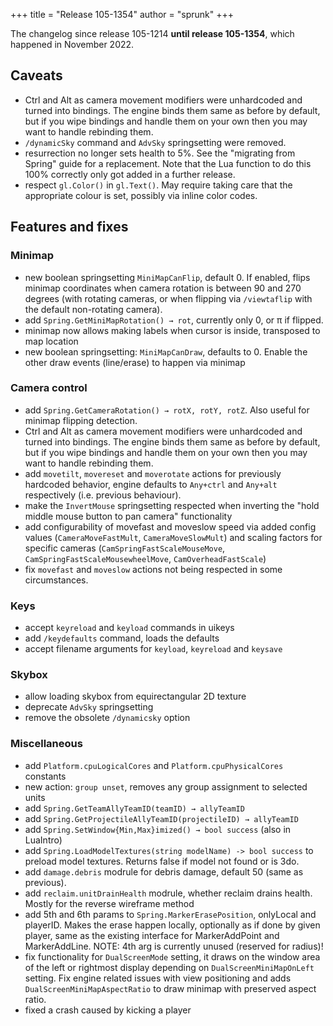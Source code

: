 +++
title = "Release 105-1354"
author = "sprunk"
+++

The changelog since release 105-1214 **until release 105-1354**, which happened in November 2022.

## Caveats
* Ctrl and Alt as camera movement modifiers were unhardcoded and turned into bindings. The engine binds them same as before by default, but if you wipe bindings and handle them on your own then you may want to handle rebinding them.
* `/dynamicSky` command and `AdvSky` springsetting were removed.
* resurrection no longer sets health to 5%. See the "migrating from Spring" guide for a replacement. Note that the Lua function to do this 100% correctly only got added in a further release.
* respect `gl.Color()` in `gl.Text()`. May require taking care that the appropriate colour is set, possibly via inline color codes.

## Features and fixes

### Minimap
* new boolean springsetting `MiniMapCanFlip`, default 0. If enabled, flips minimap coordinates when camera rotation is between 90 and 270 degrees (with rotating cameras, or when flipping via `/viewtaflip` with the default non-rotating camera).
* add `Spring.GetMiniMapRotation() → rot`, currently only 0, or π if flipped.
* minimap now allows making labels when cursor is inside, transposed to map location
* new boolean springsetting: `MiniMapCanDraw`, defaults to 0. Enable the other draw events (line/erase) to happen via minimap

### Camera control
* add `Spring.GetCameraRotation() → rotX, rotY, rotZ`. Also useful for minimap flipping detection.
* Ctrl and Alt as camera movement modifiers were unhardcoded and turned into bindings. The engine binds them same as before by default, but if you wipe bindings and handle them on your own then you may want to handle rebinding them.
* add `movetilt`, `movereset` and `moverotate` actions for previously hardcoded behavior, engine defaults to `Any+ctrl` and `Any+alt` respectively (i.e. previous behaviour).
* make the `InvertMouse` springsetting respected when inverting the "hold middle mouse button to pan camera" functionality
 * add configurability of movefast and moveslow speed via added config values (`CameraMoveFastMult`, `CameraMoveSlowMult`) and scaling factors for specific cameras (`CamSpringFastScaleMouseMove`, `CamSpringFastScaleMousewheelMove`, `CamOverheadFastScale`)
* fix `movefast` and `moveslow` actions not being respected in some circumstances.

### Keys
* accept `keyreload` and `keyload` commands in uikeys
* add `/keydefaults` command, loads the defaults
* accept filename arguments for `keyload`, `keyreload` and `keysave`

### Skybox
* allow loading skybox from equirectangular 2D texture
* deprecate `AdvSky` springsetting
* remove the obsolete `/dynamicsky` option

### Miscellaneous
* add `Platform.cpuLogicalCores` and `Platform.cpuPhysicalCores` constants
* new action: `group unset`, removes any group assignment to selected units
* add `Spring.GetTeamAllyTeamID(teamID) → allyTeamID`
* add `Spring.GetProjectileAllyTeamID(projectileID) → allyTeamID`
* add `Spring.SetWindow{Min,Max}imized() → bool success` (also in LuaIntro)
* add `Spring.LoadModelTextures(string modelName) -> bool success` to preload model textures. Returns false if model not found or is 3do.
* add `damage.debris` modrule for debris damage, default 50 (same as previous).
* add `reclaim.unitDrainHealth` modrule, whether reclaim drains health. Mostly for the reverse wireframe method
* add 5th and 6th params to `Spring.MarkerErasePosition`, onlyLocal and playerID. Makes the erase happen locally, optionally as if done by given player, same as the existing interface for MarkerAddPoint and MarkerAddLine. NOTE: 4th arg is currently unused (reserved for radius)!
* fix functionality for `DualScreenMode` setting, it draws on the window area of the left or rightmost display depending on `DualScreenMiniMapOnLeft` setting. Fix engine related issues with view positioning and adds `DualScreenMiniMapAspectRatio` to draw minimap with preserved aspect ratio.
* fixed a crash caused by kicking a player
